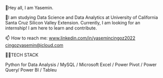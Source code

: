 👋Hey all, I am Yasemin.

👀I am studying Data Science and Data Analytics at University of California Santa Cruz Silicon Valley Extension. Currently, I am looking for an internship!
I am here to learn and contribute.

📫 How to reach me: 
www.linkedin.com/in/yasemincingoz2022
cingozyasemin@icloud.com 



👩‍💻TECH STACK

Python for Data Analysis / MySQL / Microsoft Excel / Power Pivot / Power Query/ Power BI / Tableu


